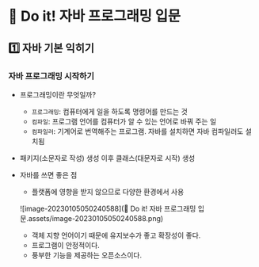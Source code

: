 # 📝 Do it! 자바 프로그래밍 입문



## 1️⃣ 자바 기본 익히기

### 자바 프로그래밍 시작하기

- 프로그래밍이란 무엇일까?
  - `프로그래밍`: 컴퓨터에게 일을 하도록 명령어를 만드는 것
  - `컴파일`: 프로그램 언어를 컴퓨터가 알 수 있는 언어로 바꿔 주는 일
  - `컴파일러`: 기계어로 번역해주는 프로그램. 자바를 설치하면 자바 컴파일러도 설치됨

- 패키지(소문자로 작성) 생성 이후 클래스(대문자로 시작) 생성

- 자바를 쓰면 좋은 점

  - 플랫폼에 영향을 받지 않으므로 다양한 환경에서 사용

  ![image-20230105050240588](📝 Do it! 자바 프로그래밍 입문.assets/image-20230105050240588.png)

  - 객체 지향 언어이기 때문에 유지보수가 좋고 확장성이 좋다.
  - 프로그램이 안정적이다.
  - 풍부한 기능을 제공하는 오픈소스이다.